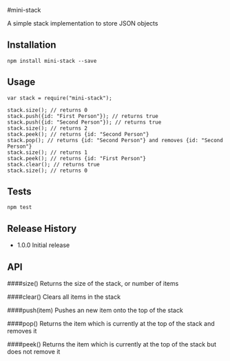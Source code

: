 #mini-stack

A simple stack implementation to store JSON objects

## Installation

    npm install mini-stack --save

## Usage

    var stack = require("mini-stack");
    
    stack.size(); // returns 0
    stack.push({id: "First Person"}); // returns true
    stack.push({id: "Second Person"}); // returns true
    stack.size(); // returns 2
    stack.peek(); // returns {id: "Second Person"}
    stack.pop(); // returns {id: "Second Person"} and removes {id: "Second Person"}
    stack.size(); // returns 1
    stack.peek(); // returns {id: "First Person"}
    stack.clear(); // returns true
    stack.size(); // returns 0

## Tests

    npm test

## Release History

* 1.0.0 Initial release

## API

####size()
Returns the size of the stack, or number of items

####clear()
Clears all items in the stack

####push(item)
Pushes an new item onto the top of the stack

####pop()
Returns the item which is currently at the top of the stack and removes it

####peek()
Returns the item which is currently at the top of the stack but does not remove it
